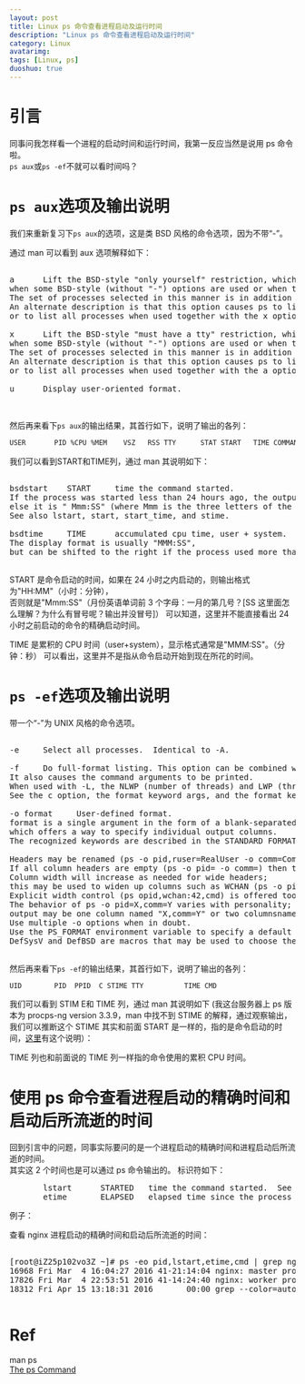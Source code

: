```yaml
---
layout: post
title: Linux ps 命令查看进程启动及运行时间
description: "Linux ps 命令查看进程启动及运行时间"
category: Linux
avatarimg:
tags: [Linux, ps]
duoshuo: true
---
```


# 引言

同事问我怎样看一个进程的启动时间和运行时间，我第一反应当然是说用 ps 命令啦。  
`ps aux`或`ps -ef`不就可以看时间吗？

# `ps aux`选项及输出说明

我们来重新复习下`ps aux`的选项，这是类 BSD 风格的命令选项，因为不带“-”。  

通过 man 可以看到 aux 选项解释如下：

<pre>

a      Lift the BSD-style "only yourself" restriction, which is imposed upon the set of all processes 
when some BSD-style (without "-") options are used or when the ps personality setting is BSD-like.  
The set of processes selected in this manner is in addition to the set of processes selected by other means.
An alternate description is that this option causes ps to list all processes with a terminal (tty), 
or to list all processes when used together with the x option.

x      Lift the BSD-style "must have a tty" restriction, which is imposed upon the set of all processes 
when some BSD-style (without "-") options are used or when the ps personality setting is BSD-like.  
The set of processes selected in this manner is in addition to the set of processes selected by other means.  
An alternate description is that this option causes ps to list all processes owned by you (same EUID as ps), 
or to list all processes when used together with the a option.

u      Display user-oriented format.
              

</pre>

然后再来看下`ps aux`的输出结果，其首行如下，说明了输出的各列：

```bash
USER       PID %CPU %MEM    VSZ   RSS TTY      STAT START   TIME COMMAND
```    

我们可以看到START和TIME列，通过 man 其说明如下：

<pre>

bsdstart    START     time the command started.  
If the process was started less than 24 hours ago, the output format is " HH:MM", 
else it is " Mmm:SS" (where Mmm is the three letters of the month). 
See also lstart, start, start_time, and stime.

bsdtime     TIME      accumulated cpu time, user + system.  
The display format is usually "MMM:SS", 
but can be shifted to the right if the process used more than 999 minutes of cpu time.

</pre>

START 是命令启动的时间，如果在 24 小时之内启动的，则输出格式为"HH:MM"（小时：分钟），  
否则就是"Mmm:SS"（月份英语单词前 3 个字母：一月的第几号？[SS 这里面怎么理解？为什么有冒号呢？输出并没冒号]）
可以知道，这里并不能直接看出 24 小时之前启动的命令的精确启动时间。

TIME 是累积的 CPU 时间（user+system），显示格式通常是"MMM:SS"。（分钟：秒）
可以看出，这里并不是指从命令启动开始到现在所花的时间。


# `ps -ef`选项及输出说明

带一个“-”为 UNIX 风格的命令选项。

<pre>

-e     Select all processes.  Identical to -A.

-f     Do full-format listing. This option can be combined with many other UNIX-style options to add additional columns.  
It also causes the command arguments to be printed.  
When used with -L, the NLWP (number of threads) and LWP (thread ID) columns will be added.  
See the c option, the format keyword args, and the format keyword comm.

-o format     User-defined format.  
format is a single argument in the form of a blank-separated or comma-separated list, 
which offers a way to specify individual output columns.  
The recognized keywords are described in the STANDARD FORMAT SPECIFIERS section below.  

Headers may be renamed (ps -o pid,ruser=RealUser -o comm=Command) as desired.  
If all column headers are empty (ps -o pid= -o comm=) then the header line will not be output.  
Column width will increase as needed for wide headers; 
this may be used to widen up columns such as WCHAN (ps -o pid,wchan=WIDE-WCHAN-COLUMN -o comm).  
Explicit width control (ps opid,wchan:42,cmd) is offered too.  
The behavior of ps -o pid=X,comm=Y varies with personality; 
output may be one column named "X,comm=Y" or two columnsnamed "X" and "Y".  
Use multiple -o options when in doubt.  
Use the PS_FORMAT environment variable to specify a default as desired; 
DefSysV and DefBSD are macros that may be used to choose the default UNIX or BSD columns.              

</pre>

然后再来看下`ps -ef`的输出结果，其首行如下，说明了输出的各列：

```bash
UID        PID  PPID  C STIME TTY          TIME CMD
```    

我们可以看到 STIM E和 TIME 列，通过 man 其说明如下
(我这台服务器上 ps 版本为 procps-ng version 3.3.9，man 中找不到 STIME 的解释，通过观察输出，  
我们可以推断这个 STIME 其实和前面 START 是一样的，指的是命令启动的时间，[这里](http://www.linfo.org/ps.html)有这个说明）：

TIME 列也和前面说的 TIME 列一样指的命令使用的累积 CPU 时间。

# 使用 ps 命令查看进程启动的精确时间和启动后所流逝的时间

回到引言中的问题，同事实际要问的是一个进程启动的精确时间和进程启动后所流逝的时间。  
其实这 2 个时间也是可以通过 ps 命令输出的。
标识符如下：

<pre>
       lstart      STARTED   time the command started.  See also bsdstart, start, start_time, and stime.
       etime       ELAPSED   elapsed time since the process was started, in the form [[DD-]hh:]mm:ss.
</pre>

例子：

查看 nginx 进程启动的精确时间和启动后所流逝的时间：

<pre>

[root@iZ25p102vo3Z ~]# ps -eo pid,lstart,etime,cmd | grep nginx
16968 Fri Mar  4 16:04:27 2016 41-21:14:04 nginx: master process /usr/sbin/nginx
17826 Fri Mar  4 22:53:51 2016 41-14:24:40 nginx: worker process
18312 Fri Apr 15 13:18:31 2016       00:00 grep --color=auto nginx

</pre>


# Ref
man ps  
[The ps Command](http://www.linfo.org/ps.html)

